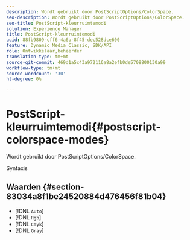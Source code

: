 ```yaml
---
description: Wordt gebruikt door PostScriptOptions/ColorSpace.
seo-description: Wordt gebruikt door PostScriptOptions/ColorSpace.
seo-title: PostScript-kleurruimtemodi
solution: Experience Manager
title: PostScript-kleurruimtemodi
uuid: 88fb9809-cff6-4a6b-8f45-dec528dce600
feature: Dynamic Media Classic, SDK/API
role: Ontwikkelaar,beheerder
translation-type: tm+mt
source-git-commit: 469d1a5c43a972116a8a2efb0de5708800130a99
workflow-type: tm+mt
source-wordcount: '30'
ht-degree: 0%

---
```



# PostScript-kleurruimtemodi{#postscript-colorspace-modes}

Wordt gebruikt door PostScriptOptions/ColorSpace.

Syntaxis

## Waarden {#section-83034a8f1be24520884d476456f81b04}

* [!DNL `Auto`]
* [!DNL `Rgb`]
* [!DNL `Cmyk`]
* [!DNL `Gray`]

